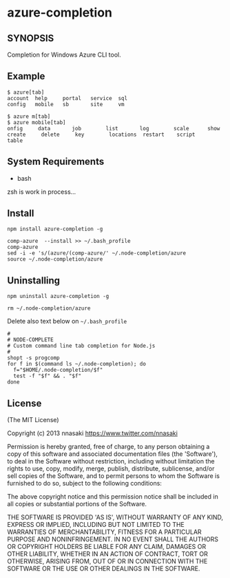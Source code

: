 azure-completion
==================

SYNOPSIS
-----------
Completion for Windows Azure CLI tool.

Example
--------

    $ azure[tab]
    account  help     portal   service  sql
    config   mobile   sb       site     vm

    $ azure m[tab]
    $ azure mobile[tab]
    onfig     data       job        list       log        scale      show
    create     delete     key        locations  restart    script     table

System Requirements
------------
* bash

zsh is work in process...


Install
------------

    npm install azure-completion -g

    comp-azure  --install >> ~/.bash_profile
    comp-azure
    sed -i -e 's/(azure/(comp-azure/' ~/.node-completion/azure
    source ~/.node-completion/azure

Uninstalling
--------------

    npm uninstall azure-completion -g

    rm ~/.node-completion/azure

Delete also text below on `~/.bash_profile`

    #
    # NODE-COMPLETE
    # Custom command line tab completion for Node.js
    #
    shopt -s progcomp
    for f in $(command ls ~/.node-completion); do
      f="$HOME/.node-completion/$f"
      test -f "$f" && . "$f"
    done


License
-----------
(The MIT License)

Copyright (c) 2013 nnasaki https://www.twitter.com/nnasaki

Permission is hereby granted, free of charge, to any person obtaining a copy of this software and associated documentation files (the 'Software'), to deal in the Software without restriction, including without limitation the rights to use, copy, modify, merge, publish, distribute, sublicense, and/or sell copies of the Software, and to permit persons to whom the Software is furnished to do so, subject to the following conditions:

The above copyright notice and this permission notice shall be included in all copies or substantial portions of the Software.

THE SOFTWARE IS PROVIDED 'AS IS', WITHOUT WARRANTY OF ANY KIND, EXPRESS OR IMPLIED, INCLUDING BUT NOT LIMITED TO THE WARRANTIES OF MERCHANTABILITY, FITNESS FOR A PARTICULAR PURPOSE AND NONINFRINGEMENT. IN NO EVENT SHALL THE AUTHORS OR COPYRIGHT HOLDERS BE LIABLE FOR ANY CLAIM, DAMAGES OR OTHER LIABILITY, WHETHER IN AN ACTION OF CONTRACT, TORT OR OTHERWISE, ARISING FROM, OUT OF OR IN CONNECTION WITH THE SOFTWARE OR THE USE OR OTHER DEALINGS IN THE SOFTWARE.